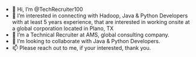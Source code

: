- 👋 Hi, I’m @TechRecruiter100
- 👀 I’m interested in connecting with Hadoop, Java & Python Developers with at least 5 years experience, that are interested in working onsite at a global corporation located in Plano, TX
- 🌱 I’m a Technical Recruiter at AMS, global consulting company.
- 💞️ I’m looking to collaborate with Java & Python Developers.
- 📫 Please reach out to me, if your interested, thank you.

<!---
TechRecruiter100/TechRecruiter100 is a ✨ special ✨ repository because its `README.md` (this file) appears on your GitHub profile.
You can click the Preview link to take a look at your changes.
--->
